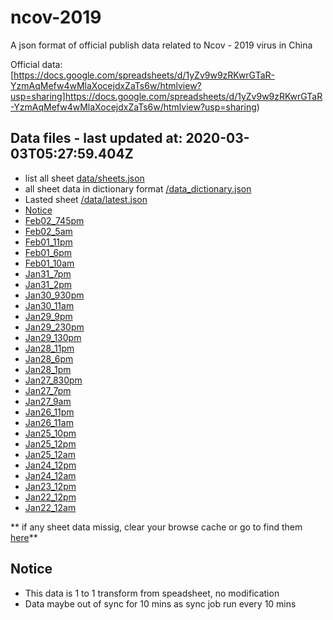 # ncov-2019
A json format of official publish data related to Ncov - 2019 virus in China

Official data: [https://docs.google.com/spreadsheets/d/1yZv9w9zRKwrGTaR-YzmAqMefw4wMlaXocejdxZaTs6w/htmlview?usp=sharing]https://docs.google.com/spreadsheets/d/1yZv9w9zRKwrGTaR-YzmAqMefw4wMlaXocejdxZaTs6w/htmlview?usp=sharing)



## Data files - last updated at:  2020-03-03T05:27:59.404Z
- list all sheet [data/sheets.json](https://samuraitruong.github.io/ncov-2019/data/sheets.json)
- all sheet data in dictionary format [/data_dictionary.json](https://samuraitruong.github.io/ncov-2019/data/data_dictionary.json)
- Lasted sheet [/data/latest.json](https://samuraitruong.github.io/ncov-2019/data/latest.json)
- [Notice](https://samuraitruong.github.io/ncov-2019/data/Notice.json)
- [Feb02_745pm](https://samuraitruong.github.io/ncov-2019/data/Feb02_745pm.json)
- [Feb02_5am](https://samuraitruong.github.io/ncov-2019/data/Feb02_5am.json)
- [Feb01_11pm](https://samuraitruong.github.io/ncov-2019/data/Feb01_11pm.json)
- [Feb01_6pm](https://samuraitruong.github.io/ncov-2019/data/Feb01_6pm.json)
- [Feb01_10am](https://samuraitruong.github.io/ncov-2019/data/Feb01_10am.json)
- [Jan31_7pm](https://samuraitruong.github.io/ncov-2019/data/Jan31_7pm.json)
- [Jan31_2pm](https://samuraitruong.github.io/ncov-2019/data/Jan31_2pm.json)
- [Jan30_930pm](https://samuraitruong.github.io/ncov-2019/data/Jan30_930pm.json)
- [Jan30_11am](https://samuraitruong.github.io/ncov-2019/data/Jan30_11am.json)
- [Jan29_9pm](https://samuraitruong.github.io/ncov-2019/data/Jan29_9pm.json)
- [Jan29_230pm](https://samuraitruong.github.io/ncov-2019/data/Jan29_230pm.json)
- [Jan29_130pm](https://samuraitruong.github.io/ncov-2019/data/Jan29_130pm.json)
- [Jan28_11pm](https://samuraitruong.github.io/ncov-2019/data/Jan28_11pm.json)
- [Jan28_6pm](https://samuraitruong.github.io/ncov-2019/data/Jan28_6pm.json)
- [Jan28_1pm](https://samuraitruong.github.io/ncov-2019/data/Jan28_1pm.json)
- [Jan27_830pm](https://samuraitruong.github.io/ncov-2019/data/Jan27_830pm.json)
- [Jan27_7pm](https://samuraitruong.github.io/ncov-2019/data/Jan27_7pm.json)
- [Jan27_9am](https://samuraitruong.github.io/ncov-2019/data/Jan27_9am.json)
- [Jan26_11pm](https://samuraitruong.github.io/ncov-2019/data/Jan26_11pm.json)
- [Jan26_11am](https://samuraitruong.github.io/ncov-2019/data/Jan26_11am.json)
- [Jan25_10pm](https://samuraitruong.github.io/ncov-2019/data/Jan25_10pm.json)
- [Jan25_12pm](https://samuraitruong.github.io/ncov-2019/data/Jan25_12pm.json)
- [Jan25_12am](https://samuraitruong.github.io/ncov-2019/data/Jan25_12am.json)
- [Jan24_12pm](https://samuraitruong.github.io/ncov-2019/data/Jan24_12pm.json)
- [Jan24_12am](https://samuraitruong.github.io/ncov-2019/data/Jan24_12am.json)
- [Jan23_12pm](https://samuraitruong.github.io/ncov-2019/data/Jan23_12pm.json)
- [Jan22_12pm](https://samuraitruong.github.io/ncov-2019/data/Jan22_12pm.json)
- [Jan22_12am](https://samuraitruong.github.io/ncov-2019/data/Jan22_12am.json)

** if any sheet data missig, clear your browse cache or go to find them [here](https://github.com/samuraitruong/ncov-2019/tree/master/data)**
## Notice
- This data is 1 to 1 transform from speadsheet, no modification
- Data maybe out of sync for 10 mins as sync job run every 10 mins